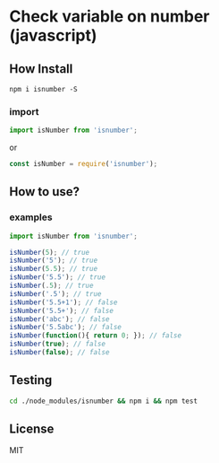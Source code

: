 Check variable on number (javascript)
=====

## How Install

``` 
npm i isnumber -S
```

### import
```javascript
import isNumber from 'isnumber';
```
or
```javascript
const isNumber = require('isnumber');
```

## How to use?

### examples

```javascript
import isNumber from 'isnumber';

isNumber(5); // true
isNumber('5'); // true
isNumber(5.5); // true
isNumber('5.5'); // true
isNumber(.5); // true
isNumber('.5'); // true
isNumber('5.5+1'); // false
isNumber('5.5+'); // false
isNumber('abc'); // false
isNumber('5.5abc'); // false
isNumber(function(){ return 0; }); // false
isNumber(true); // false
isNumber(false); // false

```

## Testing

```bash 
cd ./node_modules/isnumber && npm i && npm test 
```

## License

  MIT